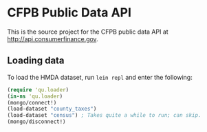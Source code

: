 CFPB Public Data API
====================

This is the source project for the CFPB public data API at http://api.consumerfinance.gov.

## Loading data

To load the HMDA dataset, run `lein repl` and enter the following:

```clj
(require 'qu.loader)
(in-ns 'qu.loader)
(mongo/connect!)
(load-dataset "county_taxes")
(load-dataset "census") ; Takes quite a while to run; can skip.
(mongo/disconnect!)
```
